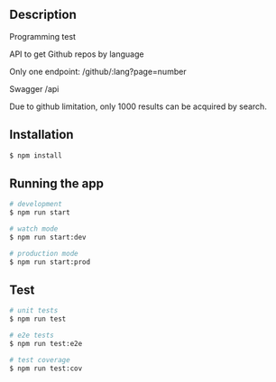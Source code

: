 ## Description

Programming test

API to get Github repos by language

Only one endpoint: /github/:lang?page=number

Swagger /api

Due to github limitation, only 1000 results can be acquired by search.

## Installation

```bash
$ npm install
```

## Running the app

```bash
# development
$ npm run start

# watch mode
$ npm run start:dev

# production mode
$ npm run start:prod
```

## Test

```bash
# unit tests
$ npm run test

# e2e tests
$ npm run test:e2e

# test coverage
$ npm run test:cov
```